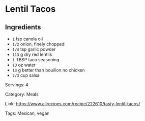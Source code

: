 # Lentil Tacos

## Ingredients

- `1` tsp canola oil
- `1/2` onion, finely chopped
- `1/4` tsp garlic powder
- `113` g dry red lentils
- `1` TBSP taco seasoning
- `13` oz water
- `13` g better than bouillon no chicken
- `2/3` cup salsa

Servings: 4

Category: Meals

Link: https://www.allrecipes.com/recipe/222610/tasty-lentil-tacos/

Tags: Mexican, vegan

